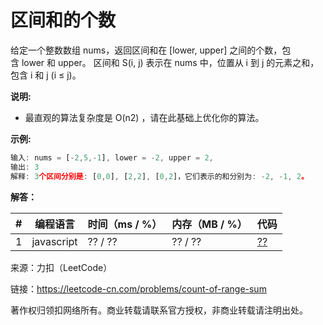 # 区间和的个数

给定一个整数数组 nums，返回区间和在 [lower, upper] 之间的个数，包含 lower 和 upper。
区间和 S(i, j) 表示在 nums 中，位置从 i 到 j 的元素之和，包含 i 和 j (i ≤ j)。

**说明:**

- 最直观的算法复杂度是 O(n2) ，请在此基础上优化你的算法。

**示例:**

``` javascript
输入: nums = [-2,5,-1], lower = -2, upper = 2,
输出: 3
解释: 3个区间分别是: [0,0], [2,2], [0,2]，它们表示的和分别为: -2, -1, 2。
```

**解答：**

**#**|**编程语言**|**时间（ms / %）**|**内存（MB / %）**|**代码**
--|--|--|--|--
1|javascript|?? / ??|?? / ??|[??](./javascript/ac_v1.js)

来源：力扣（LeetCode）

链接：https://leetcode-cn.com/problems/count-of-range-sum

著作权归领扣网络所有。商业转载请联系官方授权，非商业转载请注明出处。
